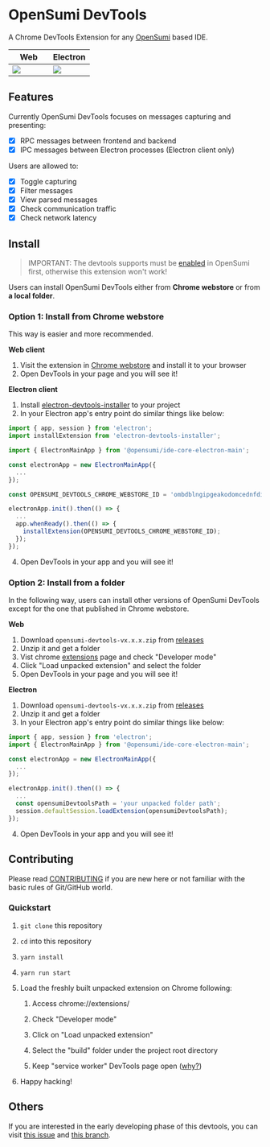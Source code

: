 # OpenSumi DevTools

A Chrome DevTools Extension for any [OpenSumi](https://github.com/opensumi/core) based IDE.

<table>
  <thead>
    <tr>
      <th width="50%">Web</th>
      <th width="50%">Electron</th>
    </tr>
  </thead>
  <tbody>
    <tr>
      <td>
        <img
          src="https://user-images.githubusercontent.com/32434520/192236137-fa3495a7-3999-416c-ad59-9a6aa8a2e2d0.png"
        />
      </td>
      <td>
        <img
          src="https://user-images.githubusercontent.com/32434520/192235671-52dfe310-21a6-40f9-8c39-1582daddfc30.png"
        />
      </td>
    </tr>
  </tbody>
</table>

## Features

Currently OpenSumi DevTools focuses on messages capturing and presenting:

- [x] RPC messages between frontend and backend
- [x] IPC messages between Electron processes (Electron client only)

Users are allowed to:

- [x] Toggle capturing
- [x] Filter messages
- [x] View parsed messages
- [x] Check communication traffic
- [x] Check network latency

## Install

> IMPORTANT: The devtools supports must be [enabled](https://opensumi.com/en/docs/integrate/browser-extension/opensumi-devtools#integrate) in OpenSumi first, otherwise this extension won't work!

Users can install OpenSumi DevTools either from **Chrome webstore** or from **a local folder**.

### Option 1: Install from Chrome webstore

This way is easier and more recommended.

**Web client**

1. Visit the extension in [Chrome webstore](https://chrome.google.com/webstore/detail/opensumi-devtools/ombdblngipgeakodomcednfdiabohmgl) and install it to your browser
2. Open DevTools in your page and you will see it!

**Electron client**

1. Install [electron-devtools-installer](https://www.npmjs.com/package/electron-devtools-installer) to your project
2. In your Electron app's entry point do similar things like below:

```javascript
import { app, session } from 'electron';
import installExtension from 'electron-devtools-installer';

import { ElectronMainApp } from '@opensumi/ide-core-electron-main';

const electronApp = new ElectronMainApp({
  ...
});

const OPENSUMI_DEVTOOLS_CHROME_WEBSTORE_ID = 'ombdblngipgeakodomcednfdiabohmgl';

electronApp.init().then(() => {
  ...
  app.whenReady().then(() => {
    installExtension(OPENSUMI_DEVTOOLS_CHROME_WEBSTORE_ID);
  });
});
```
4. Open DevTools in your app and you will see it!

### Option 2: Install from a folder

In the following way, users can install other versions of OpenSumi DevTools except for the one that published in Chrome webstore.

**Web**

1. Download `opensumi-devtools-vx.x.x.zip` from [releases](https://github.com/opensumi/devtools/releases)
2. Unzip it and get a folder
3. Vist chrome [extensions](chrome://extensions/) page and check "Developer mode"
4. Click "Load unpacked extension" and select the folder
5. Open DevTools in your page and you will see it!

**Electron**

1. Download `opensumi-devtools-vx.x.x.zip` from [releases](https://github.com/opensumi/devtools/releases)
2. Unzip it and get a folder
3. In your Electron app's entry point do similar things like below:

```javascript
import { app, session } from 'electron';
import { ElectronMainApp } from '@opensumi/ide-core-electron-main';

const electronApp = new ElectronMainApp({
  ...
});

electronApp.init().then(() => {
  ...
  const opensumiDevtoolsPath = 'your unpacked folder path';
  session.defaultSession.loadExtension(opensumiDevtoolsPath);
});
```
4. Open DevTools in your app and you will see it!

## Contributing

Please read [CONTRIBUTING](./CONTRIBUTING.md) if you are new here or not familiar with the basic rules of Git/GitHub world.

### Quickstart

1. `git clone` this repository

2. `cd` into this repository

3. `yarn install`

4. `yarn run start`

5. Load the freshly built unpacked extension on Chrome following:

   1. Access chrome://extensions/

   2. Check "Developer mode"

   3. Click on "Load unpacked extension"

   4. Select the "build" folder under the project root directory

   5. Keep "service worker" DevTools page open ([why?](https://github.com/hypertrons/hypertrons-crx/pull/274#discussion_r811878203))

6. Happy hacking!

## Others

If you are interested in the early developing phase of this devtools, you can visit [this issue](https://github.com/opensumi/core/issues/1098) and [this branch](https://github.com/tyn1998/opensumi-devtools/tree/main-backup).
